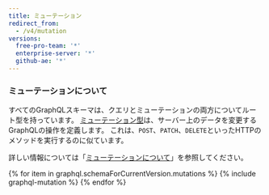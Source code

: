 ```yaml
---
title: ミューテーション
redirect_from:
  - /v4/mutation
versions:
  free-pro-team: '*'
  enterprise-server: '*'
  github-ae: '*'
---
```


### ミューテーションについて

すべてのGraphQLスキーマは、クエリとミューテーションの両方についてルート型を持っています。 [ミューテーション型](https://graphql.github.io/graphql-spec/June2018/#sec-Type-System)は、サーバー上のデータを変更するGraphQLの操作を定義します。 これは、`POST`、`PATCH`、`DELETE`といったHTTPのメソッドを実行するのに似ています。

詳しい情報については「[ミューテーションについて](/graphql/guides/forming-calls-with-graphql#about-mutations)」を参照してください。

{% for item in graphql.schemaForCurrentVersion.mutations %}
  {% include graphql-mutation %}
{% endfor %}

